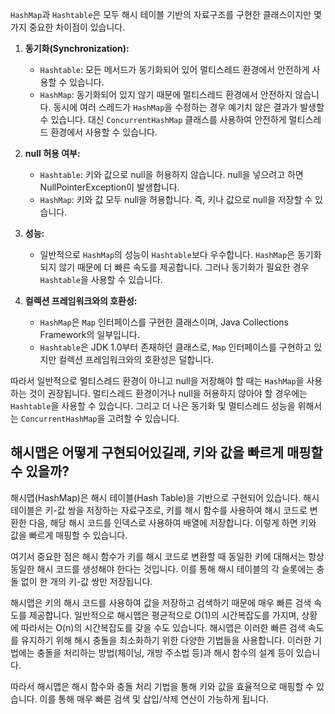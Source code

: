 `HashMap`과 `Hashtable`은 모두 해시 테이블 기반의 자료구조를 구현한 클래스이지만 몇 가지 중요한 차이점이 있습니다.

1. **동기화(Synchronization):**

    - `Hashtable`: 모든 메서드가 동기화되어 있어 멀티스레드 환경에서 안전하게 사용할 수 있습니다.
    - `HashMap`: 동기화되어 있지 않기 때문에 멀티스레드 환경에서 안전하지 않습니다. 동시에 여러 스레드가 `HashMap`을 수정하는 경우 예기치 않은 결과가 발생할 수 있습니다. 대신 `ConcurrentHashMap` 클래스를 사용하여 안전하게 멀티스레드 환경에서 사용할 수 있습니다.
2. **null 허용 여부:**

    - `Hashtable`: 키와 값으로 null을 허용하지 않습니다. null을 넣으려고 하면 NullPointerException이 발생합니다.
    - `HashMap`: 키와 값 모두 null을 허용합니다. 즉, 키나 값으로 null을 저장할 수 있습니다.
3. **성능:**

    - 일반적으로 `HashMap`의 성능이 `Hashtable`보다 우수합니다. `HashMap`은 동기화되지 않기 때문에 더 빠른 속도를 제공합니다. 그러나 동기화가 필요한 경우 `Hashtable`을 사용할 수 있습니다.
4. **컬렉션 프레임워크와의 호환성:**

    - `HashMap`은 `Map` 인터페이스를 구현한 클래스이며, Java Collections Framework의 일부입니다.
    - `Hashtable`은 JDK 1.0부터 존재하던 클래스로, `Map` 인터페이스를 구현하고 있지만 컬렉션 프레임워크와의 호환성은 덜합니다.

따라서 일반적으로 멀티스레드 환경이 아니고 null을 저장해야 할 때는 `HashMap`을 사용하는 것이 권장됩니다. 멀티스레드 환경이거나 null을 허용하지 않아야 할 경우에는 `Hashtable`을 사용할 수 있습니다. 그리고 더 나은 동기화 및 멀티스레드 성능을 위해서는 `ConcurrentHashMap`을 고려할 수 있습니다.


## 해시맵은 어떻게 구현되어있길래, 키와 값을 빠르게 매핑할 수 있을까?

해시맵(HashMap)은 해시 테이블(Hash Table)을 기반으로 구현되어 있습니다.
해시 테이블은 키-값 쌍을 저장하는 자료구조로, 키를 해시 함수를 사용하여 해시 코드로 변환한 다음, 해당 해시 코드를 인덱스로 사용하여 배열에 저장합니다.
이렇게 하면 키와 값을 빠르게 매핑할 수 있습니다.

여기서 중요한 점은 해시 함수가 키를 해시 코드로 변환할 때 동일한 키에 대해서는 항상 동일한 해시 코드를 생성해야 한다는 것입니다. 이를 통해 해시 테이블의 각 슬롯에는 충돌 없이 한 개의 키-값 쌍만 저장됩니다.

해시맵은 키의 해시 코드를 사용하여 값을 저장하고 검색하기 때문에 매우 빠른 검색 속도를 제공합니다. 일반적으로 해시맵은 평균적으로 O(1)의 시간복잡도를 가지며, 상황에 따라서는 O(n)의 시간복잡도를 갖을 수도 있습니다. 해시맵은 이러한 빠른 검색 속도를 유지하기 위해 해시 충돌을 최소화하기 위한 다양한 기법들을 사용합니다. 이러한 기법에는 충돌을 처리하는 방법(체이닝, 개방 주소법 등)과 해시 함수의 설계 등이 있습니다.

따라서 해시맵은 해시 함수와 충돌 처리 기법을 통해 키와 값을 효율적으로 매핑할 수 있습니다. 이를 통해 매우 빠른 검색 및 삽입/삭제 연산이 가능하게 됩니다.
